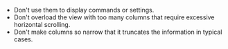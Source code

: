 - Don't use them to display commands or settings.
- Don't overload the view with too many columns that require excessive horizontal scrolling.
- Don't make columns so narrow that it truncates the information in typical cases.
